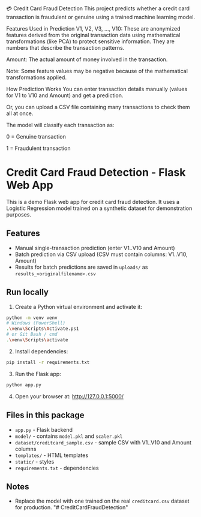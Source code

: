 💳 Credit Card Fraud Detection
This project predicts whether a credit card transaction is fraudulent or genuine using a trained machine learning model.

Features Used in Prediction
V1, V2, V3, ..., V10: These are anonymized features derived from the original transaction data using mathematical transformations (like PCA) to protect sensitive information. They are numbers that describe the transaction patterns.

Amount: The actual amount of money involved in the transaction.

Note: Some feature values may be negative because of the mathematical transformations applied.

How Prediction Works
You can enter transaction details manually (values for V1 to V10 and Amount) and get a prediction.

Or, you can upload a CSV file containing many transactions to check them all at once.

The model will classify each transaction as:

0 = Genuine transaction

1 = Fraudulent transaction
# Credit Card Fraud Detection - Flask Web App

This is a demo Flask web app for credit card fraud detection. It uses a Logistic Regression model trained on a synthetic dataset for demonstration purposes.

## Features
- Manual single-transaction prediction (enter V1..V10 and Amount)
- Batch prediction via CSV upload (CSV must contain columns: V1..V10, Amount)
- Results for batch predictions are saved in `uploads/` as `results_<originalfilename>.csv`

## Run locally
1. Create a Python virtual environment and activate it:
```bash
python -m venv venv
# Windows (PowerShell)
.\venv\Scripts\Activate.ps1
# or Git Bash / cmd
.\venv\Scripts\activate
```
2. Install dependencies:
```bash
pip install -r requirements.txt
```
3. Run the Flask app:
```bash
python app.py
```
4. Open your browser at: http://127.0.0.1:5000/

## Files in this package
- `app.py` - Flask backend
- `model/` - contains `model.pkl` and `scaler.pkl`
- `dataset/creditcard_sample.csv` - sample CSV with V1..V10 and Amount columns
- `templates/` - HTML templates
- `static/` - styles
- `requirements.txt` - dependencies

## Notes
- Replace the model with one trained on the real `creditcard.csv` dataset for production.
"# CreditCardFraudDetection" 
